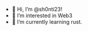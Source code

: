 - 👋 Hi, I’m @sh0nti23!    
- 👀 I’m interested in Web3   
- 🌱 I’m currently learning rust. 

<!---
sh0nti23/sh0nti23 is a ✨ special ✨ repository because its `README.md` (this file) appears on your GitHub profile.
You can click the Preview link to take a look at your changes.
--->
 

